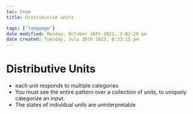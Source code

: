 ```yaml
---
toc: true
title: Distributive units

tags: ['language']
date modified: Monday, October 10th 2022, 2:02:29 pm
date created: Tuesday, July 26th 2022, 8:33:15 pm
---
```


# Distributive Units
- each unit responds to multiple categories
- You must see the entire pattern over a collection of units, to uniquely categorize an input.
- The states of individual units are uninterpretable



